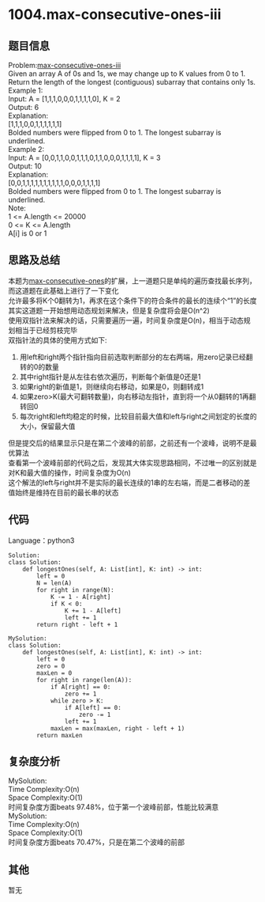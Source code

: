 # 1004.max-consecutive-ones-iii  

## 题目信息  
Problem:[max-consecutive-ones-iii](https://leetcode.com/problems/max-consecutive-ones-iii/)  
Given an array A of 0s and 1s, we may change up to K values from 0 to 1.  
Return the length of the longest (contiguous) subarray that contains only 1s.   
Example 1:  
Input: A = [1,1,1,0,0,0,1,1,1,1,0], K = 2  
Output: 6  
Explanation:  
[1,1,1,0,0,1,1,1,1,1,1]  
Bolded numbers were flipped from 0 to 1.  The longest subarray is underlined.  
Example 2:  
Input: A = [0,0,1,1,0,0,1,1,1,0,1,1,0,0,0,1,1,1,1], K = 3  
Output: 10  
Explanation:  
[0,0,1,1,1,1,1,1,1,1,1,1,0,0,0,1,1,1,1]  
Bolded numbers were flipped from 0 to 1.  The longest subarray is underlined.   
Note:  
1 <= A.length <= 20000  
0 <= K <= A.length  
A[i] is 0 or 1  

## 思路及总结
本题为[max-consecutive-ones](https://leetcode.com/problems/max-consecutive-ones/)的扩展，上一道题只是单纯的遍历查找最长序列，而这道题在此基础上进行了一下变化  
允许最多将K个0翻转为1，再求在这个条件下的符合条件的最长的连续个“1”的长度  
其实这道题一开始想用动态规划来解决，但是复杂度将会是O(n^2)  
使用双指针法来解决的话，只需要遍历一遍，时间复杂度是O(n)，相当于动态规划相当于已经剪枝完毕  
双指针法的具体的使用方式如下:  

1. 用left和right两个指针指向目前选取判断部分的左右两端，用zero记录已经翻转的0的数量  
2. 其中right指针是从左往右依次遍历，判断每个新值是0还是1
3. 如果right的新值是1，则继续向右移动，如果是0，则翻转成1  
4. 如果zero>K(最大可翻转数量)，向右移动左指针，直到将一个从0翻转的1再翻转回0  
5. 每次right和left均稳定的时候，比较目前最大值和left与right之间划定的长度的大小，保留最大值    
  
但是提交后的结果显示只是在第二个波峰的前部，之前还有一个波峰，说明不是最优算法  
查看第一个波峰前部的代码之后，发现其大体实现思路相同，不过唯一的区别就是对K和最大值的操作，时间复杂度为O(n)  
这个解法的left与right并不是实际的最长连续的1串的左右端，而是二者移动的差值始终是维持在目前的最长串的状态  

## 代码
Language：python3  
```
Solution:
class Solution:
    def longestOnes(self, A: List[int], K: int) -> int:
        left = 0
        N = len(A)
        for right in range(N):
            K -= 1 - A[right]
            if K < 0:
                K += 1 - A[left]
                left += 1
        return right - left + 1
```

```
MySolution:
class Solution:
    def longestOnes(self, A: List[int], K: int) -> int:
        left = 0
        zero = 0
        maxLen = 0
        for right in range(len(A)):
            if A[right] == 0:
                zero += 1
            while zero > K:
                if A[left] == 0:
                    zero -= 1
                left += 1
            maxLen = max(maxLen, right - left + 1)
        return maxLen
```

## 复杂度分析  
MySolution:  
Time Complexity:O(n)  
Space Complexity:O(1)  
时间复杂度方面beats 97.48%，位于第一个波峰前部，性能比较满意  
MySolution:  
Time Complexity:O(n)  
Space Complexity:O(1)  
时间复杂度方面beats 70.47%，只是在第二个波峰的前部  

## 其他  
暂无
